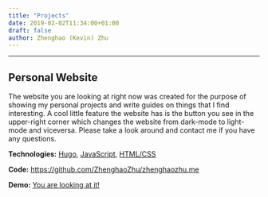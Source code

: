```yaml
---
title: "Projects"
date: 2019-02-02T11:34:00+01:00
draft: false
author: Zhenghao (Kevin) Zhu
---
```


---

## Personal Website

The website you are looking at right now was created for the purpose of showing my personal projects and write guides on things that I find interesting. A cool little feature the website has is the button you see in the upper-right corner which changes the website from dark-mode to light-mode and viceversa. Please take a look around and contact me if you have any questions.

**Technologies:** [Hugo][home_hugo], [JavaScript][wiki_js], [HTML/CSS][wiki_html_css]

**Code:** https://github.com/ZhenghaoZhu/zhenghaozhu.me

**Demo:** [You are looking at it!](http://zhenghaozhu.github.io/)

[home_aws]: https://aws.amazon.com/
[home_bootstrap]: https://getbootstrap.com
[home_django]: https://www.djangoproject.com
[home_docker]: https://www.docker.com/
[home_flask]: http://flask.pocoo.org
[home_nodejs]: https://nodejs.org/
[home_php]: https://php.net/
[home_psql]: https://www.postgresql.org
[home_python]: https://python.org/
[home_reactjs]: https://reactjs.org/
[home_hugo]: https://gohugo.io/
[wiki_c++]: https://en.wikipedia.org/wiki/C%2B%2B
[wiki_http]: https://en.wikipedia.org/wiki/Hypertext_Transfer_Protocol
[wiki_js]: https://en.wikipedia.org/wiki/JavaScript
[wiki_json]: https://en.wikipedia.org/wiki/JSON
[wiki_xml]: https://en.wikipedia.org/wiki/XML
[wiki_html_css]: https://www.w3schools.com/html/html_css.asp

<!-- [Variable_name]:    link -->
